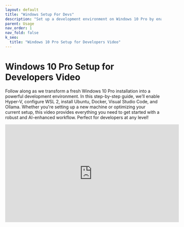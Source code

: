 ```yaml
---
layout: default
title: "Windows Setup For Devs"
description: "Set up a development environment on Windows 10 Pro by enabling Hyper-V, configuring WSL 2, and installing Ubuntu, Docker, VS Code, and Ollama for an optimized workflow."
parent: Usage
nav_order: 1
nav_fold: false
k_seo:
  title: "Windows 10 Pro Setup for Developers Video"
---
```


# Windows 10 Pro Setup for Developers Video

Follow along as we transform a fresh Windows 10 Pro installation into a powerful development environment. In this step-by-step guide, we’ll enable Hyper-V, configure WSL 2, install Ubuntu, Docker, Visual Studio Code, and Ollama. Whether you're setting up a new machine or optimizing your current setup, this video provides everything you need to get started with a robust and AI-enhanced workflow. Perfect for developers at any level!

<div class="video-container">
    <iframe width="560" height="315" src="https://www.youtube.com/embed/tFqUzZClLek?si=ajz0VulMGsW5BtFh&modestbranding=1" title="Complete Windows 10 Pro Setup for Dev: Hyper-V, WSL 2, Ubuntu, Docker, kind, Helm, VSCode, & Ollama" frameborder="0" allow="accelerometer; autoplay; clipboard-write; encrypted-media; gyroscope; picture-in-picture; web-share" referrerpolicy="strict-origin-when-cross-origin" allowfullscreen></iframe>
</div>